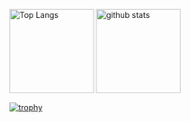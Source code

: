 

<!--
**ren-sugimoto86/ren-sugimoto86** is a ✨ _special_ ✨ repository because its `README.md` (this file) appears on your GitHub profile.

Here are some ideas to get you started:

- 🔭 I’m currently working on ...
- 🌱 I’m currently learning ...
- 👯 I’m looking to collaborate on ...
- 🤔 I’m looking for help with ...
- 💬 Ask me about ...
- 📫 How to reach me: ...
- 😄 Pronouns: ...
- ⚡ Fun fact: ...
-->

<!-- [![Top Langs](https://github-readme-stats.vercel.app/api/top-langs/?username=ren-sugimoto86
)](https://github.com/anuraghazra/github-readme-stats)

[![Anurag's GitHub stats](https://github-readme-stats.vercel.app/api?username=ren-sugimoto86&show_icons=true)](https://github.com/anuraghazra/github-readme-stats) -->

<p align="left"> 
  <img alt="Top Langs" height="150px" src="https://github-readme-stats.vercel.app/api/top-langs/?username=ren-sugimoto86" />
  <img alt="github stats" height="150px" src="https://github-readme-stats.vercel.app/api?username=ren-sugimoto86&show_icons=true" />
</p>

[![trophy](https://github-profile-trophy.vercel.app/?username=ren-sugimoto86&theme=onedark&column=7)](https://github.com/ryo-ma/github-profile-trophy)